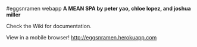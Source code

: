 #eggsnramen webapp
**A MEAN SPA by peter yao, chloe lopez, and joshua miller**

Check the Wiki for documentation.

View in a mobile browser!
http://eggsnramen.herokuapp.com
